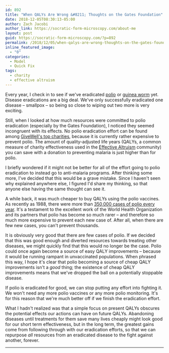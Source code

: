 ```yaml
---
id: 892
title: "When QALYs Are Wrong &#8211; Thoughts on the Gates Foundation"
date: 2018-12-05T08:30:13-05:00
author: Zach Jacobi
author_link: https://socratic-form-microscopy.com/about-me
layout: post
guid: https://socratic-form-microscopy.com/?p=892
permalink: /2018/12/05/when-qalys-are-wrong-thoughts-on-the-gates-foundation/
inline_featured_image:
  - "0"
categories:
  - Model
  - Quick Fix
tags:
  - charity
  - effective altruism
---
```


Every year, I check in to see if we've eradicated <a href="http://polioeradication.org/">polio</a> or <a href="https://www.cartercenter.org/health/guinea_worm/index.html">guinea worm</a> yet. Disease eradications are a big deal. We've only successfully eradicated one disease – smallpox – so being so close to wiping out two more is very exciting.

Still, when I looked at how much resources were committed to polio eradication (especially by the Gates Foundation), I noticed they seemed incongruent with its effects. No polio eradication effort can be found among <a href="https://www.givewell.org/charities/top-charities">GiveWell's top charities</a>, because it is currently rather expensive to prevent polio. The amount of quality-adjusted life years (QALYs, a common measure of charity effectiveness used in the <a href="https://www.effectivealtruism.org/">Effective Altruism</a> community) you can save with a donation to preventing malaria is just higher than for polio.

I briefly wondered if it might not be better for all of the effort going to polio eradication to instead go to anti-malaria programs. After thinking some more, I've decided that this would be a grave mistake. Since I haven't seen why explained anywhere else, I figured I'd share my thinking, so that anyone else having the same thought can see it.

A while back, it was much cheaper to buy QALYs using the polio vaccines. As recently as 1988, there were more than <a href="https://www.cdc.gov/polio/progress/index.htm">350,000 cases of polio every year</a>. It's a testament to the excellent work of the World Health Organization and its partners that polio has become so much rarer – and therefore so much more expensive to prevent each new case of. After all, when there are few new cases, you can't prevent thousands.

It is obviously very good that there are few cases of polio. If we decided that this was good enough and diverted resources towards treating other diseases, we might quickly find that this would no longer be the case. Polio could once again become a source of easy QALY improvements – because it would be running rampant in unvaccinated populations. When phrased this way, I hope it's clear that polio becoming a source of cheap QALY improvements isn't a <em>good</em> thing; the existence of cheap QALY improvements means that we've dropped the ball on a potentially stoppable disease.

If polio is eradicated for good, we can stop putting any effort into fighting it. We won't need any more polio vaccines or any more polio monitoring. It's for this reason that we're much better off if we finish the eradication effort.

What I hadn't realized was that a simple focus on present QALYs obscures the potential effects our actions can have on future QALYs. Abandoning diseases until treatments for them save many lives cheaply might look good for our short term effectiveness, but in the long term, the greatest gains come from following through with our eradication efforts, so that we can repurpose <em>all</em> resources from an eradicated disease to the fight against another, forever.

<hr class="post-end" />
